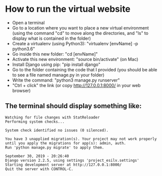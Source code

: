 # How to run the virtual website

- Open a terminal
- Go to a location where you want to place a new virtual environment (using the command "cd" to move along the directories, and "ls" to display what is contained in the folder)
- Create a virtualenv (using Python3): "virtualenv [envName] -p python3.6"
- Go inside this new folder: "cd [envName]"
- Activate this new environment: "source bin/activate" (on Mac)
- Install Django using pip: "pip install django"
- Go to the folder containing the code that I provided (you should be able to see a file named manage.py in your folder)
- Write the command: "python3 manage.py runserver"
- "Ctrl + click" the link (or copy http://127.0.0.1:8000/ in your web browser)


## The terminal should display something like:

```
Watching for file changes with StatReloader
Performing system checks...

System check identified no issues (0 silenced).

You have 3 unapplied migration(s). Your project may not work properly until you apply the migrations for app(s): admin, auth.
Run 'python manage.py migrate' to apply them.

September 30, 2019 - 20:26:40
Django version 2.2.5, using settings 'project_esilv.settings'
Starting development server at http://127.0.0.1:8000/
Quit the server with CONTROL-C.
```
